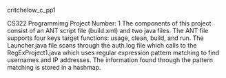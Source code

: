 critchelow_c_pp1

CS322 Programmimg Project Number: 1
The components of this project consist of an ANT script file (build.xml) and two java files. The ANT file supports four keys target functions: usage, clean, build, and run. The Launcher.java file scans through the auth.log file which calls to the RegExProject1.java which uses regular expression pattern matching to find usernames and IP addresses. The information found through the pattern matching is stored in a hashmap.
